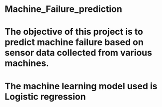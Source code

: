 # Machine_Failure_prediction
# The objective of this project is to predict machine failure based on sensor data collected from various machines.
# The machine learning model used is Logistic regression

